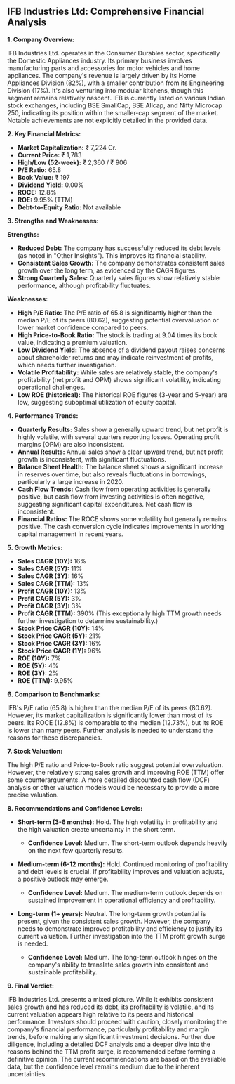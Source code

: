 ## IFB Industries Ltd: Comprehensive Financial Analysis

**1. Company Overview:**

IFB Industries Ltd. operates in the Consumer Durables sector, specifically the Domestic Appliances industry.  Its primary business involves manufacturing parts and accessories for motor vehicles and home appliances.  The company's revenue is largely driven by its Home Appliances Division (82%), with a smaller contribution from its Engineering Division (17%).  It's also venturing into modular kitchens, though this segment remains relatively nascent.  IFB is currently listed on various Indian stock exchanges, including BSE SmallCap, BSE Allcap, and Nifty Microcap 250, indicating its position within the smaller-cap segment of the market.  Notable achievements are not explicitly detailed in the provided data.


**2. Key Financial Metrics:**

* **Market Capitalization:** ₹ 7,224 Cr.
* **Current Price:** ₹ 1,783
* **High/Low (52-week):** ₹ 2,360 / ₹ 906
* **P/E Ratio:** 65.8
* **Book Value:** ₹ 197
* **Dividend Yield:** 0.00%
* **ROCE:** 12.8%
* **ROE:** 9.95% (TTM)
* **Debt-to-Equity Ratio:** Not available


**3. Strengths and Weaknesses:**

**Strengths:**

* **Reduced Debt:** The company has successfully reduced its debt levels (as noted in "Other Insights"). This improves its financial stability.
* **Consistent Sales Growth:**  The company demonstrates consistent sales growth over the long term, as evidenced by the CAGR figures.
* **Strong Quarterly Sales:**  Quarterly sales figures show relatively stable performance, although profitability fluctuates.


**Weaknesses:**

* **High P/E Ratio:** The P/E ratio of 65.8 is significantly higher than the median P/E of its peers (80.62), suggesting potential overvaluation or lower market confidence compared to peers.
* **High Price-to-Book Ratio:** The stock is trading at 9.04 times its book value, indicating a premium valuation.
* **Low Dividend Yield:**  The absence of a dividend payout raises concerns about shareholder returns and may indicate reinvestment of profits, which needs further investigation.
* **Volatile Profitability:** While sales are relatively stable, the company's profitability (net profit and OPM) shows significant volatility, indicating operational challenges.
* **Low ROE (historical):**  The historical ROE figures (3-year and 5-year) are low, suggesting suboptimal utilization of equity capital.


**4. Performance Trends:**

* **Quarterly Results:** Sales show a generally upward trend, but net profit is highly volatile, with several quarters reporting losses. Operating profit margins (OPM) are also inconsistent.
* **Annual Results:**  Annual sales show a clear upward trend, but net profit growth is inconsistent, with significant fluctuations.
* **Balance Sheet Health:**  The balance sheet shows a significant increase in reserves over time, but also reveals fluctuations in borrowings, particularly a large increase in 2020.
* **Cash Flow Trends:** Cash flow from operating activities is generally positive, but cash flow from investing activities is often negative, suggesting significant capital expenditures. Net cash flow is inconsistent.
* **Financial Ratios:**  The ROCE shows some volatility but generally remains positive.  The cash conversion cycle indicates improvements in working capital management in recent years.


**5. Growth Metrics:**

* **Sales CAGR (10Y):** 16%
* **Sales CAGR (5Y):** 11%
* **Sales CAGR (3Y):** 16%
* **Sales CAGR (TTM):** 13%
* **Profit CAGR (10Y):** 13%
* **Profit CAGR (5Y):** 3%
* **Profit CAGR (3Y):** 3%
* **Profit CAGR (TTM):** 390% (This exceptionally high TTM growth needs further investigation to determine sustainability.)
* **Stock Price CAGR (10Y):** 14%
* **Stock Price CAGR (5Y):** 21%
* **Stock Price CAGR (3Y):** 16%
* **Stock Price CAGR (1Y):** 96%
* **ROE (10Y):** 7%
* **ROE (5Y):** 4%
* **ROE (3Y):** 2%
* **ROE (TTM):** 9.95%


**6. Comparison to Benchmarks:**

IFB's P/E ratio (65.8) is higher than the median P/E of its peers (80.62).  However, its market capitalization is significantly lower than most of its peers.  Its ROCE (12.8%) is comparable to the median (12.73%), but its ROE is lower than many peers.  Further analysis is needed to understand the reasons for these discrepancies.


**7. Stock Valuation:**

The high P/E ratio and Price-to-Book ratio suggest potential overvaluation.  However, the relatively strong sales growth and improving ROE (TTM) offer some counterarguments.  A more detailed discounted cash flow (DCF) analysis or other valuation models would be necessary to provide a more precise valuation.


**8. Recommendations and Confidence Levels:**

* **Short-term (3-6 months):** Hold.  The high volatility in profitability and the high valuation create uncertainty in the short term.  
    * **Confidence Level:** Medium.  The short-term outlook depends heavily on the next few quarterly results.

* **Medium-term (6-12 months):** Hold.  Continued monitoring of profitability and debt levels is crucial.  If profitability improves and valuation adjusts, a positive outlook may emerge.
    * **Confidence Level:** Medium.  The medium-term outlook depends on sustained improvement in operational efficiency and profitability.

* **Long-term (1+ years):**  Neutral.  The long-term growth potential is present, given the consistent sales growth. However, the company needs to demonstrate improved profitability and efficiency to justify its current valuation.  Further investigation into the TTM profit growth surge is needed.
    * **Confidence Level:** Medium.  The long-term outlook hinges on the company's ability to translate sales growth into consistent and sustainable profitability.


**9. Final Verdict:**

IFB Industries Ltd. presents a mixed picture.  While it exhibits consistent sales growth and has reduced its debt, its profitability is volatile, and its current valuation appears high relative to its peers and historical performance.  Investors should proceed with caution, closely monitoring the company's financial performance, particularly profitability and margin trends, before making any significant investment decisions.  Further due diligence, including a detailed DCF analysis and a deeper dive into the reasons behind the TTM profit surge, is recommended before forming a definitive opinion.  The current recommendations are based on the available data, but the confidence level remains medium due to the inherent uncertainties.
